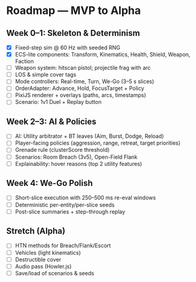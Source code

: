 # Roadmap — MVP to Alpha

## Week 0–1: Skeleton & Determinism
- [x] Fixed-step sim @ 60 Hz with seeded RNG
- [x] ECS-lite components: Transform, Kinematics, Health, Shield, Weapon, Faction
- [ ] Weapon system: hitscan pistol; projectile frag with arc
- [ ] LOS & simple cover tags
- [ ] Mode controllers: Real-time, Turn, We-Go (3–5 s slices)
- [ ] OrderAdapter: Advance, Hold, FocusTarget + Policy
- [ ] PixiJS renderer + overlays (paths, arcs, timestamps)
- [ ] Scenario: 1v1 Duel + Replay button

## Week 2–3: AI & Policies
- [ ] AI: Utility arbitrator + BT leaves (Aim, Burst, Dodge, Reload)
- [ ] Player-facing policies (aggression, range, retreat, target priorities)
- [ ] Grenade rule (clusterScore threshold)
- [ ] Scenarios: Room Breach (3v5), Open-Field Flank
- [ ] Explainability: hover reasons (top 2 utility features)

## Week 4: We-Go Polish
- [ ] Short-slice execution with 250–500 ms re-eval windows
- [ ] Deterministic per-entity/per-slice seeds
- [ ] Post-slice summaries + step-through replay

## Stretch (Alpha)
- [ ] HTN methods for Breach/Flank/Escort
- [ ] Vehicles (light kinematics)
- [ ] Destructible cover
- [ ] Audio pass (Howler.js)
- [ ] Save/load of scenarios & seeds
